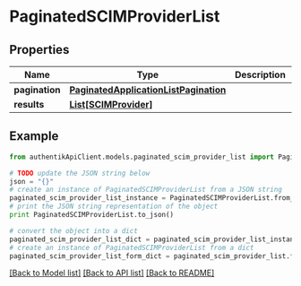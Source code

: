 # PaginatedSCIMProviderList


## Properties
Name | Type | Description | Notes
------------ | ------------- | ------------- | -------------
**pagination** | [**PaginatedApplicationListPagination**](PaginatedApplicationListPagination.md) |  | 
**results** | [**List[SCIMProvider]**](SCIMProvider.md) |  | 

## Example

```python
from authentikApiClient.models.paginated_scim_provider_list import PaginatedSCIMProviderList

# TODO update the JSON string below
json = "{}"
# create an instance of PaginatedSCIMProviderList from a JSON string
paginated_scim_provider_list_instance = PaginatedSCIMProviderList.from_json(json)
# print the JSON string representation of the object
print PaginatedSCIMProviderList.to_json()

# convert the object into a dict
paginated_scim_provider_list_dict = paginated_scim_provider_list_instance.to_dict()
# create an instance of PaginatedSCIMProviderList from a dict
paginated_scim_provider_list_form_dict = paginated_scim_provider_list.from_dict(paginated_scim_provider_list_dict)
```
[[Back to Model list]](../README.md#documentation-for-models) [[Back to API list]](../README.md#documentation-for-api-endpoints) [[Back to README]](../README.md)


